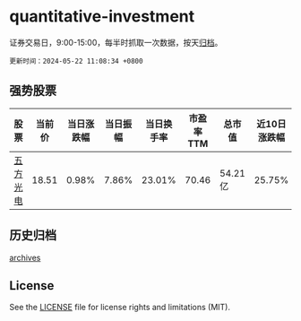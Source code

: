 # quantitative-investment

证券交易日，9:00-15:00，每半时抓取一次数据，按天[归档](archives)。

`更新时间：2024-05-22 11:08:34 +0800`

## 强势股票

|股票|当前价|当日涨跌幅|当日振幅|当日换手率|市盈率TTM|总市值|近10日涨跌幅|
|----|----|----|----|----|----|----|----|
|[五方光电](https://xueqiu.com/S/SZ002962)|18.51|0.98%|7.86%|23.01%|70.46|54.21亿|25.75%|

## 历史归档

[archives](archives)

## License

See the [LICENSE](LICENSE) file for license rights and limitations (MIT).